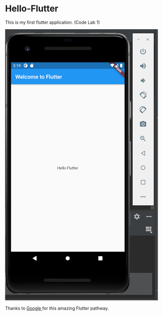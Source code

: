 # Hello-Flutter
This is my first flutter application. (Code Lab 1)

<img src = "https://github.com/Grace-Hephzibah/Hello-Flutter/blob/main/Photos/1.png">

Thanks to 
<a href = "https://developers.google.com/learn/pathways/intro-to-flutter#codelab-https://developers.google.com/codelabs/first-flutter-app-pt1"> Google </a>
for this amazing Flutter pathway.
